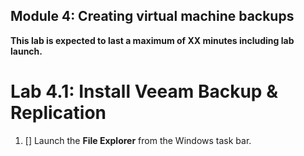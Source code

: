 Module 4: Creating virtual machine backups
---
**This lab is expected to last a maximum of XX minutes including lab launch.**


# Lab 4.1: Install Veeam Backup & Replication

1. [] Launch the **File Explorer** from the Windows task bar.
